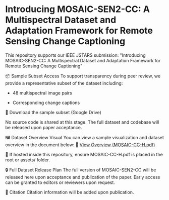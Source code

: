 # Introducing MOSAIC-SEN2-CC: A Multispectral Dataset and Adaptation Framework for Remote Sensing Change Captioning

This repository supports our IEEE JSTARS submission:
"Introducing MOSAIC-SEN2-CC: A Multispectral Dataset and Adaptation Framework for Remote Sensing Change Captioning"

📦 Sample Subset Access
To support transparency during peer review, we provide a representative subset of the dataset including:

+ 48 multispectral image pairs

+ Corresponding change captions

📁 Download the sample subset (Google Drive)

No source code is shared at this stage. The full dataset and codebase will be released upon paper acceptance.

🖼️ Dataset Overview Visual
You can view a sample visualization and dataset overview in the document below:
📄 [View Overview (MOSAIC-CC-H.pdf)](MOSAIC-CC-H.pdf)

🔁 If hosted inside this repository, ensure MOSAIC-CC-H.pdf is placed in the root or assets/ folder.

🔒 Full Dataset Release Plan
The full version of MOSAIC-SEN2-CC will be released here upon acceptance and publication of the paper. Early access can be granted to editors or reviewers upon request.

📌 Citation
Citation information will be added upon publication.

